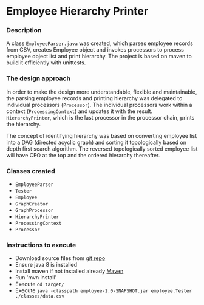 # Employee Hierarchy Printer
### Description
A class `EmployeeParser.java` was created, which parses employee records from CSV, creates Employee object and 
invokes processors to process employee object list and print hierarchy. The project is based on maven to build 
it efficiently with unittests.
 
### The design approach
In order to make the design more understandable, flexible and maintainable, the parsing employee records and 
printing hierarchy was delegated to individual processors (`Processor`). The individual processors work within 
a context (`ProcessingContext`) and updates it with the result. `HierarchyPrinter`, which is the last processor in 
the processor chain, prints the hierarchy.

The concept of identifying hierarchy was based on converting employee list into a DAG (directed acyclic graph)
and sorting it topologically based on depth first search algorithm. The reversed topologically sorted employee list 
will have CEO at the top and the ordered hierarchy thereafter.    

### Classes created
- `EmployeeParser`
- `Tester`
- `Employee`
- `GraphCreator`
- `GraphProcessor`
- `HierarchyPrinter`
- `ProcessingContext`
- `Processor`

### Instructions to execute
- Download source files from [git repo](https://github.com/soumatwork/employee-manager)
- Ensure java 8 is installed
- Install maven if not installed already [Maven](https://maven.apache.org/install.html)
- Run 'mvn install'
- Execute `cd target/`
- Execute `java -classpath employee-1.0-SNAPSHOT.jar employee.Tester ./classes/data.csv`
